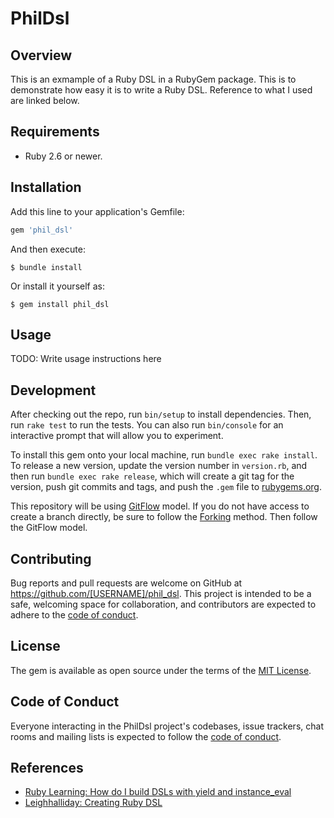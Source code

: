 # PhilDsl

## Overview

This is an exmample of a Ruby DSL in a RubyGem package. This is to demonstrate
how easy it is to write a Ruby DSL. Reference to what I used are linked below.

## Requirements

* Ruby 2.6 or newer.

## Installation

Add this line to your application's Gemfile:

```ruby
gem 'phil_dsl'
```

And then execute:

    $ bundle install

Or install it yourself as:

    $ gem install phil_dsl

## Usage

TODO: Write usage instructions here

## Development

After checking out the repo, run `bin/setup` to install dependencies. Then, run
`rake test` to run the tests. You can also run `bin/console` for an interactive
prompt that will allow you to experiment.

To install this gem onto your local machine, run `bundle exec rake install`. To release a new version, update the version number in `version.rb`, and then run
`bundle exec rake release`, which will create a git tag for the version, push
git commits and tags, and push the `.gem` file to
[rubygems.org](https://rubygems.org).

This repository will be using [GitFlow](https://www.atlassian.com/git/tutorials/comparing-workflows/gitflow-workflow) model. If you do not have access to create a branch directly, be sure to follow the [Forking](https://www.atlassian.com/git/tutorials/comparing-workflows/forking-workflow) method. Then follow the GitFlow model.

## Contributing

Bug reports and pull requests are welcome on GitHub at https://github.com/[USERNAME]/phil_dsl. This project is intended to be a safe, welcoming space
for collaboration, and contributors are expected to adhere to the
[code of conduct](https://github.com/[USERNAME]/phil_dsl/blob/master/CODE_OF_CONDUCT.md).


## License

The gem is available as open source under the terms of the
[MIT License](https://opensource.org/licenses/MIT).

## Code of Conduct

Everyone interacting in the PhilDsl project's codebases, issue trackers, chat
rooms and mailing lists is expected to follow the
[code of conduct](https://github.com/[USERNAME]/phil_dsl/blob/master/CODE_OF_CONDUCT.md).

## References

* [Ruby Learning: How do I build DSLs with yield and instance_eval](http://rubylearning.com/blog/2010/11/30/how-do-i-build-dsls-with-yield-and-instance_eval/)
* [Leighhalliday: Creating Ruby DSL](https://www.leighhalliday.com/creating-ruby-dsl)